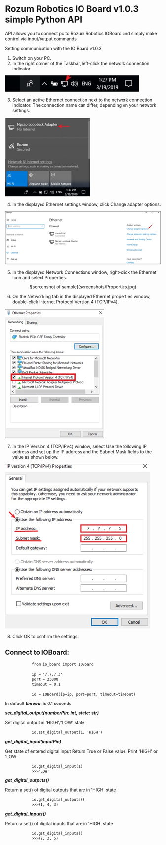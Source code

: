 # Rozum Robotics IO Board v1.0.3 simple Python API

API allows you to connect pc to Rozum Robotics IOBoard and simply make control via input/output commands

Setting communication with the IO Board v1.0.3

1. Switch on your PC.
2. In the right corner of the Taskbar, left-click the network connection indicator.

![screenshot of sample](screenshots/Taskbar.jpg)

3. Select an active Ethernet connection next to the network connection indicator. The
connection name can differ, depending on your network settings.

![screenshot of sample](screenshots/Taskbar2.jpg)

4. In the displayed Ethernet settings window, click Change adapter options.

![screenshot of sample](screenshots/ChangeAdapterOptions.jpg)

5. In the displayed Network Connections window, right-click the Ethernet icon and
select Properties.

<p align='center'>
![screenshot of sample](screenshots/Properties.jpg)
</p>

6. On the Networking tab in the displayed Ethernet properties window, double-click
Internet Protocol Version 4 (TCP/IPv4).

![screenshot of sample](screenshots/EthernetProperties.jpg)

7. In the IP Version 4 (TCP/IPv4) window, select Use the following IP address and
set up the IP address and the Subnet Mask fields to the value as shown below.

![screenshot of sample](screenshots/IPVersion.jpg)

8. Click OK to confirm the settings.

## Connect to IOBoard:

                from io_board import IOBoard

                ip = '7.7.7.3'
                port = 23000
                timeout = 0.1

                io = IOBoard(ip=ip, port=port, timeout=timeout)

In default ***timeout*** is 0.1 seconds

***set_digital_output(numberPin: int, state: str)***

Set digital output in 'HIGH'/'LOW' state

                io.set_digital_output(1, 'HIGH')

***get_digital_input(inputPin)***

Get state of entered digital input
Return True or False value. Print 'HIGH' or 'LOW'

                io.get_digital_input(1)
                >>>'LOW'

***get_digital_outputs()***

Return a set() of digital outputs that are in 'HIGH' state

                io.get_digital_outputs()
                >>>(1, 4, 3)

***get_digital_inputs()***

Return a set() of digital inputs that are in 'HIGH' state

                io.get_digital_inputs()
                >>>(2, 3, 5)